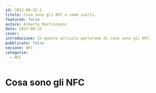 ```yaml
---
id: 2022-08-22-1
titolo: Cosa sono gli NFC e come usarli.
featured: false
autore: Alberto Mastroianni
data: 2022-08-22
cover: 
introduzione: In questo articolo parleremo di cosa sono gli NFC.
pubblicato: false
sezione: NFC
categorie:
  - NFC
---
```


# Cosa sono gli NFC